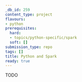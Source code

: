 ```yaml
---
_db_id: 259
content_type: project
flavours:
- python
prerequisites:
  hard:
  - topics/python-specific/spark
  soft: []
submission_type: repo
tags: []
title: Python and Spark
ready: true
---
```



TODO
